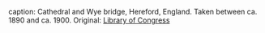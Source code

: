 caption: Cathedral and Wye bridge, Hereford, England. Taken between ca. 1890 and ca. 1900. Original: [Library of Congress](http://www.loc.gov/pictures/item/2002696797/)
